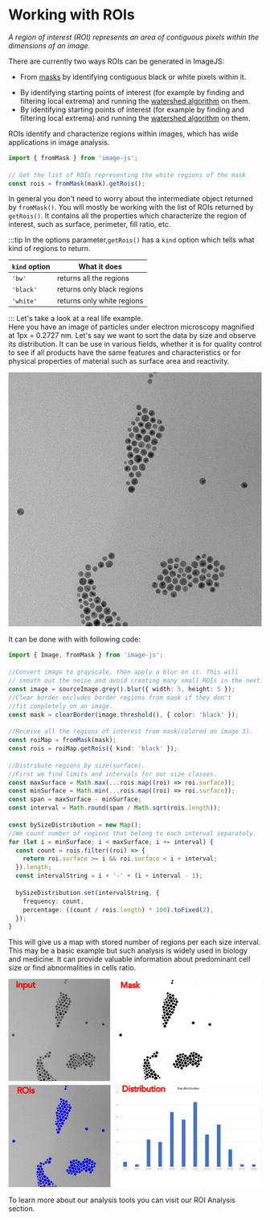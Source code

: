 # Working with ROIs

_A region of interest (ROI) represents an area of contiguous pixels within the dimensions of an image._

There are currently two ways ROIs can be generated in ImageJS:

- From [masks](./working-with-masks.md 'internal link on working with mask') by identifying contiguous black or white pixels within it.
<!-- TODO: add links to the relevant sections once they exist -->
- By identifying starting points of interest (for example by finding and filtering local extrema) and running the [watershed algorithm](../features/operations/watershed.md 'internal link on watershed') on them.
- By identifying starting points of interest (for example by finding and filtering local extrema) and running the [watershed algorithm](../features/operations/watershed.md 'internal link on watershed') on them.

ROIs identify and characterize regions within images, which has wide applications in image analysis.

```ts
import { fromMask } from 'image-js';

// Get the list of ROIs representing the white regions of the mask
const rois = fromMask(mask).getRois();
```

In general you don't need to worry about the intermediate object returned by `fromMask()`. You will mostly be working with the list of ROIs returned by `getRois()`. It contains all the properties which characterize the region of interest, such as surface, perimeter, fill ratio, etc.

:::tip
In the options parameter,`getRois()` has a `kind` option which tells what kind of regions to return.

| `kind` option | What it does               |
| ------------- | -------------------------- |
| `'bw'`        | returns all the regions    |
| `'black'`     | returns only black regions |
| `'white'`     | returns only white regions |

:::
Let's take a look at a real life example.  
Here you have an image of particles under electron microscopy magnified at 1px = 0.2727 nm. Let's say we want to sort the data by size and observe its distribution.
It can be use in various fields, whether it is for quality control to see if all products have the same features and characteristics or for physical properties of material such as surface area and reactivity.

![input image](./images/roiImages/inputImage.png)

It can be done with with following code:

```ts
import { Image, fromMask } from 'image-js';

//Convert image to grayscale, then apply a blur on it. This will
// smooth out the noise and avoid creating many small ROIs in the next steps(image 1).
const image = sourceImage.grey().blur({ width: 5, height: 5 });
//Clear border excludes border regions from mask if they don't
//fit completely on an image.
const mask = clearBorder(image.threshold(), { color: 'black' });

//Receive all the regions of interest from mask(colored on image 3).
const roiMap = fromMask(mask);
const rois = roiMap.getRois({ kind: 'black' });

//Distribute regions by size(surface).
//First we find limits and intervals for our size classes.
const maxSurface = Math.max(...rois.map((roi) => roi.surface));
const minSurface = Math.min(...rois.map((roi) => roi.surface));
const span = maxSurface - minSurface;
const interval = Math.round(span / Math.sqrt(rois.length));

const bySizeDistribution = new Map();
//We count number of regions that belong to each interval separately.
for (let i = minSurface; i < maxSurface; i += interval) {
  const count = rois.filter((roi) => {
    return roi.surface >= i && roi.surface < i + interval;
  }).length;
  const intervalString = i + '-' + (i + interval - 1);

  bySizeDistribution.set(intervalString, {
    frequency: count,
    percentage: ((count / rois.length) * 100).toFixed(2),
  });
}
```

This will give us a map with stored number of regions per each size interval. This may be a basic example but such analysis is widely used in biology and medicine. It can provide valuable information about predominant cell size or find abnormalities in cells ratio.

![Combination of images](./images/roiImages/comboImage2.png)

To learn more about our analysis tools you can visit our ROI Analysis section.
